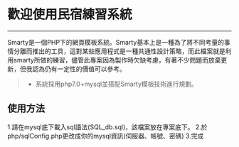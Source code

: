 # 歡迎使用民宿練習系統

------

Smarty是一個PHP下的網頁模板系統。Smarty基本上是一種為了將不同考量的事情分離而推出的工具，這對某些應用程式是一種共通性設計策略，而此檔案就是利用smarty所做的練習，儘管此專案因為製作時欠缺考慮，有著不少問題而放棄更新，但我認為仍有一定性的價值可以參考。
> * 系統採用php7.0+mysql並搭配Smarty模板技術進行規劃。

## 使用方法
1.請在mysql底下載入sql語法(SQL_db.sql)，該檔案放在專案底下。
2.於php/sqlConfig.php更改成你的mysql資訊(伺服器、帳號、密碼)
3.完成
